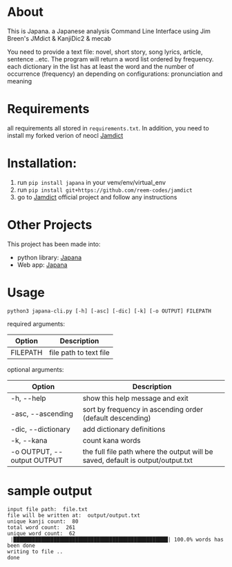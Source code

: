 # About 

This is Japana. a Japanese analysis Command Line Interface using Jim Breen's JMdict & KanjiDic2 & mecab


You need to provide a text file: novel, short story, song lyrics, article, sentence ..etc. 
The program will return a word list ordered by frequency. 
each dictionary in the list has at least the word and the number of occurrence (frequency)
an depending on configurations: pronunciation and meaning
# Requirements

all requirements all stored in `requirements.txt`. In addition, you need to install my forked verion of neocl [Jamdict](https://github.com/reem-codes/jamdict)



# Installation:

1. run `pip install japana` in your venv/env/virtual_env
2. run `pip install git+https://github.com/reem-codes/jamdict` 
3. go to [Jamdict](https://github.com/neocl/jamdict)  official project and follow any instructions


# Other Projects

This project has been made into:
* python library: [Japana](https://github.com/reem-codes/japana)
* Web app: [Japana](http://japana.dev)
# Usage
`python3 japana-cli.py [-h] [-asc] [-dic] [-k] [-o OUTPUT] FILEPATH`

required arguments:

Option | Description
--- | --- 
FILEPATH | file path to text file

optional arguments:

Option | Description
--- | --- 
-h, --help | show this help message and exit 
-asc, --ascending | sort by frequency in ascending order (default descending)
-dic, --dictionary | add dictionary definitions
-k, --kana | count kana words
-o OUTPUT, --output OUTPUT | the full file path where the output will be saved, default is output/output.txt

# sample output
```
input file path:  file.txt
file will be written at:  output/output.txt
unique kanji count:  80
total word count:  261
unique word count:  62
 |██████████████████████████████████████████████████| 100.0% words has been done
writing to file ..
done
```
